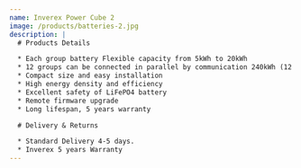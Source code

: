 ```yaml
---
name: Inverex Power Cube 2
image: /products/batteries-2.jpg
description: |
  # Products Details

  * Each group battery Flexible capacity from 5kWh to 20kWh
  * 12 groups can be connected in parallel by communication 240kWh (12 Packs)
  * Compact size and easy installation
  * High energy density and efficiency
  * Excellent safety of LiFePO4 battery
  * Remote firmware upgrade
  * Long lifespan, 5 years warranty

  # Delivery & Returns

  * Standard Delivery 4-5 days.
  * Inverex 5 years Warranty
---
```


